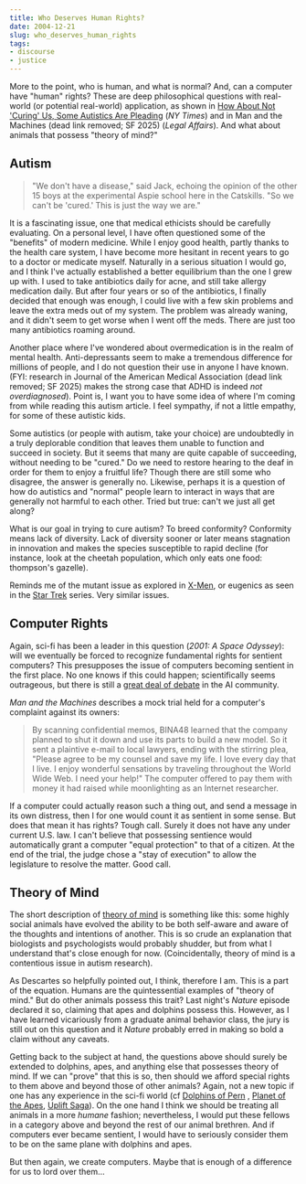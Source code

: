 ```yaml
---
title: Who Deserves Human Rights?
date: 2004-12-21
slug: who_deserves_human_rights
tags:
- discourse
- justice
---
```


More to the point, who is human, and what is normal? And, can a computer have
"human" rights? These are deep philosophical questions with real-world (or
potential real-world) application, as shown in [How About Not 'Curing' Us, Some
Autistics Are Pleading](https://www.nytimes.com/2004/12/20/health/20autism.html)
(_NY Times_) and in Man and the Machines (dead link removed; SF 2025) (_Legal
Affairs_). And what about animals that possess "theory of mind?"

<!-- truncate -->

## Autism

> "We don't have a disease," said Jack, echoing the opinion of the other 15 boys
> at the experimental Aspie school here in the Catskills. "So we can't be
> 'cured.' This is just the way we are."

It is a fascinating issue, one that medical ethicists should be carefully
evaluating. On a personal level, I have often questioned some of the "benefits"
of modern medicine. While I enjoy good health, partly thanks to the health care
system, I have become more hesitant in recent years to go to a doctor or
medicate myself. Naturally in a serious situation I would go, and I think I've
actually established a better equilibrium than the one I grew up with. I used to
take antibiotics daily for acne, and still take allergy medication daily. But
after four years or so of the antibiotics, I finally decided that enough was
enough, I could live with a few skin problems and leave the extra meds out of my
system. The problem was already waning, and it didn't seem to get worse when I
went off the meds. There are just too many antibiotics roaming around.

Another place where I've wondered about overmedication is in the realm of mental
health. Anti-depressants seem to make a tremendous difference for millions of
people, and I do not question their use in anyone I have known. (FYI: research
in Journal of the American Medical Association (dead link removed; SF 2025)
makes the strong case that ADHD is indeed _not overdiagnosed_). Point is, I want
you to have some idea of where I'm coming from while reading this autism
article. I feel sympathy, if not a little empathy, for some of these autistic
kids.

Some autistics (or people with autism, take your choice) are undoubtedly in a
truly deplorable condition that leaves them unable to function and succeed in
society. But it seems that many are quite capable of succeeding, without needing
to be "cured." Do we need to restore hearing to the deaf in order for them to
enjoy a fruitful life? Though there are still some who disagree, the answer is
generally no. Likewise, perhaps it is a question of how do autistics and
"normal" people learn to interact in ways that are generally not harmful to each
other. Tried but true: can't we just all get along?

What is our goal in trying to cure autism? To breed conformity? Conformity means
lack of diversity. Lack of diversity sooner or later means stagnation in
innovation and makes the species susceptible to rapid decline (for instance,
look at the cheetah population, which only eats one food: thompson's gazelle).

Reminds me of the mutant issue as explored in [X-Men](https://www.imdb.com/title/tt0120903/plotsummary), or eugenics as
seen in the [Star Trek](https://memory-alpha.fandom.com/wiki/Eugenics_Wars)
series. Very similar issues.

## Computer Rights

Again, sci-fi has been a leader in this question (_2001: A Space Odyssey_): will we eventually be forced to recognize fundamental rights for
sentient computers? This presupposes the issue of computers becoming sentient in
the first place. No one knows if this could happen; scientifically seems
outrageous, but there is still a [great deal of
debate](https://en.wikipedia.org/wiki/Artificial_intelligence) in the AI community.

_Man and the Machines_ describes a mock trial held for a computer's complaint
against its owners:

> By scanning confidential memos, BINA48 learned that the company planned to shut
> it down and use its parts to build a new model. So it sent a plaintive e-mail
> to local lawyers, ending with the stirring plea, "Please agree to be my
> counsel and save my life. I love every day that I live. I enjoy wonderful
> sensations by traveling throughout the World Wide Web. I need your help!" The
> computer offered to pay them with money it had raised while moonlighting as an
> Internet researcher.

If a computer could actually reason such a thing out, and send a message in its
own distress, then I for one would count it as sentient in some sense. But does
that mean it has rights? Tough call. Surely it does not have any under current
U.S. law. I can't believe that possessing sentience would automatically grant a
computer "equal protection" to that of a citizen. At the end of the trial, the
judge chose a "stay of execution" to allow the legislature to resolve the
matter. Good call.

## Theory of Mind

The short description of [theory of mind](https://en.wikipedia.org/wiki/Theory_of_mind) is
something like this: some highly social animals have evolved the ability to be
both self-aware and aware of the thoughts and intentions of another. This is so
crude an explanation that biologists and psychologists would probably shudder,
but from what I understand that's close enough for now. (Coincidentally, theory
of mind is a contentious issue in autism research).

As Descartes so helpfully pointed out, I think, therefore I am. This is a part
of the equation. Humans are the quintessential examples of "theory of mind." But
do other animals possess this trait? Last night's _Nature_ episode declared it
so, claiming that apes and dolphins possess this. However, as I have learned
vicariously from a graduate animal behavior class, the jury is still out on this
question and it _Nature_ probably erred in making so bold a claim without any
caveats.

Getting back to the subject at hand, the questions above should surely be
extended to dolphins, apes, and anything else that possesses theory of mind. If
we can "prove" that this is so, then should we afford special rights to them
above and beyond those of other animals? Again, not a new topic if one has any
experience in the sci-fi world (cf [Dolphins of Pern](http://www.amazon.com/exec/obidos/tg/detail/-/0345368959/qid=1103608869/sr=8-2/ref=sr_8_xs_ap_i2_xgl14/002-5699269-9682460?v=glance&amp;s=books&amp;n=507846) , [Planet of the Apes](https://www.movieprop.com/tvandmovie/PlanetoftheApes/planetoftheapes.htm), [Uplift Saga](https://www.goodreads.com/series/41134-the-uplift-saga)). On the one
hand I think we should be treating all animals in a more _humane_ fashion;
nevertheless, I would put these fellows in a category above and beyond the rest
of our animal brethren. And if computers ever became sentient, I would have to
seriously consider them to be on the same plane with dolphins and apes.

But then again, we create computers. Maybe that is enough of a difference for us
to lord over them&hellip;
